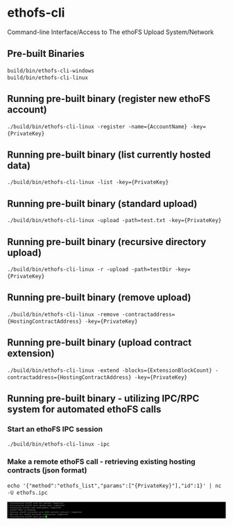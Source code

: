 # ethofs-cli
Command-line Interface/Access to The ethoFS Upload System/Network

## Pre-built Binaries

```shell
build/bin/ethofs-cli-windows
build/bin/ethofs-cli-linux
```

## Running pre-built binary (register new ethoFS account)

```shell
./build/bin/ethofs-cli-linux -register -name={AccountName} -key={PrivateKey}
```

## Running pre-built binary (list currently hosted data)

```shell
./build/bin/ethofs-cli-linux -list -key={PrivateKey}
```

## Running pre-built binary (standard upload)

```shell
./build/bin/ethofs-cli-linux -upload -path=test.txt -key={PrivateKey}
```

## Running pre-built binary (recursive directory upload)

```shell
./build/bin/ethofs-cli-linux -r -upload -path=testDir -key={PrivateKey}
```

## Running pre-built binary (remove upload)

```shell
./build/bin/ethofs-cli-linux -remove -contractaddress={HostingContractAddress} -key={PrivateKey}
```

## Running pre-built binary (upload contract extension)

```shell
./build/bin/ethofs-cli-linux -extend -blocks={ExtensionBlockCount} -contractaddress={HostingContractAddress} -key={PrivateKey}
```

## Running pre-built binary - utilizing IPC/RPC system for automated ethoFS calls

### Start an ethoFS IPC session

```shell
./build/bin/ethofs-cli-linux -ipc
```

### Make a remote ethoFS call - retrieving existing hosting contracts (json format)

```shell
echo '{"method":"ethofs_list","params":["{PrivateKey}"],"id":1}' | nc -U ethofs.ipc
```

![Upload Example](ethofs-cli.png)
